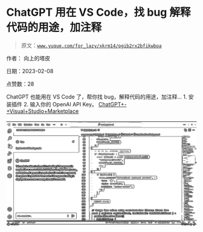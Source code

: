 # ChatGPT 用在 VS Code，找 bug 解释代码的用途，加注释

> 原文：[`www.yuque.com/for_lazy/xkrm14/pgib2rx2bfikwboa`](https://www.yuque.com/for_lazy/xkrm14/pgib2rx2bfikwboa)

作者： 向上的塔皮

日期：2023-02-08

点赞数：28

ChatGPT 也能用在 VS Code 了，帮你找 bug，解释代码的用途，加注释... 1\. 安装插件 2\. 输入你的 OpenAI API Key。 [ChatGPT+-+Visual+Studio+Marketplace](https://marketplace.visualstudio.com/items?itemName=gencay.vscode-chatgpt)

![](img/7714e5f92998d8d45c5a4d278ba120f3.png)  

